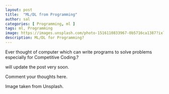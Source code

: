 ```yaml
---
layout: post
title:  "ML/DL from Programming"
author: sal
categories: [ Programming, ml ]
tags: ml, Programming
image: https://images.unsplash.com/photo-1516110833967-0b5716ca1387?ixlib=rb-1.2.1&ixid=eyJhcHBfaWQiOjEyMDd9&auto=format&fit=crop&w=667&q=80
description: ML/DL for Programming?
---
```


Ever thought of computer which can write programs to solve problems especially for Competitive Coding.?




will update the post very soon.





Comment your thoughts here.


Image taken from Unsplash.
